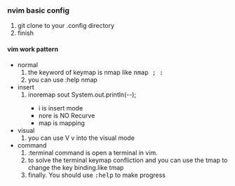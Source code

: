 ### nvim basic config

1. git clone to your .config directory
2. finish

#### vim work pattern
* normal
    1. the keyword of keymap is nmap like <kbd>nmap ; :</kbd>
    2. you can use :help nmap
* insert 
    1. inoremap sout System.out.println(--);<CR>
        * i is insert mode
        * nore is NO Recurve
        * map is mapping
* visual
    1. you can use V v <C-v> into the visual mode 
* command
    1. :terminal command is open a terminal in vim.
    2. to solve the terminal keymap confliction and you can use the tmap to change the key binding.like tmap <ESC> <C-/><C-N>
    3. finally. You should use <kbd>:help</kbd> to make progress





